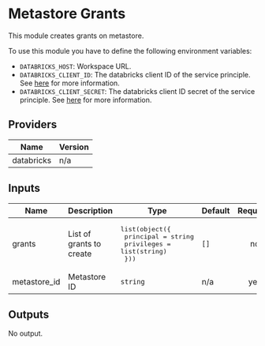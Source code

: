 # Metastore Grants
This module creates grants on metastore.

To use this module you have to define the following environment variables:
- `DATABRICKS_HOST`: Workspace URL.
- `DATABRICKS_CLIENT_ID`: The databricks client ID of the service principle. See [here](https://docs.databricks.com/en/dev-tools/authentication-oauth.html) for more information.
- `DATABRICKS_CLIENT_SECRET`: The databricks client ID secret of the service principle. See [here](https://docs.databricks.com/en/dev-tools/authentication-oauth.html) for more information.

## Providers

| Name | Version |
|------|---------|
| databricks | n/a |

## Inputs

| Name | Description | Type | Default | Required |
|------|-------------|------|---------|:-----:|
| grants | List of grants to create | <pre>list(object({<br>    principal  = string<br>    privileges = list(string)<br>  }))<br></pre> | `[]` | no |
| metastore\_id | Metastore ID | `string` | n/a | yes |

## Outputs

No output.